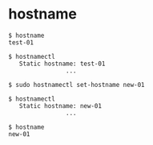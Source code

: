 # hostname

```console
$ hostname
test-01

$ hostnamectl
   Static hostname: test-01
                ...
```

```console
$ sudo hostnamectl set-hostname new-01

$ hostnamectl
   Static hostname: new-01
                ...

$ hostname
new-01
```

